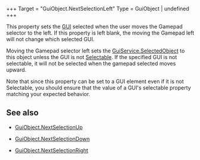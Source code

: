 +++
Target = "GuiObject.NextSelectionLeft"
Type = GuiObject | undefined
+++

This property sets the [GUI](https://developer.roblox.com/api-reference/class/GuiObject) selected when the user moves the Gamepad selector to the left. If this property is left blank, the moving the Gamepad left will not change which selected GUI.Moving the Gamepad selector left sets the [GuiService.SelectedObject](https://developer.roblox.com/api-reference/property/GuiService/SelectedObject) to this object unless the GUI is not [Selectable](https://developer.roblox.com/api-reference/property/GuiObject/Selectable). If the specified GUI is not selectable, it will not be selected when the gamepad selected moves upward.Note that since this property can be set to a GUI element even if it is not Selectable, you should ensure that the value of a GUI's selectable property matching your expected behavior.## See also - [GuiObject.NextSelectionUp](https://developer.roblox.com/api-reference/property/GuiObject/NextSelectionUp) - [GuiObject.NextSelectionDown](https://developer.roblox.com/api-reference/property/GuiObject/NextSelectionDown) - [GuiObject.NextSelectionRight](https://developer.roblox.com/api-reference/property/GuiObject/NextSelectionRight)